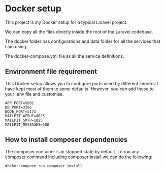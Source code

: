 # Docker setup

This project is my Docker setup for a typical Laravel project.

We can copy all the files directly inside the root of the Laravel codebase.

The docker folder has configurations and data folder for all the services that I am using.

The docker-compose.yml file as all the service definitions.

## Environment file requirement

This Docker setup allows you to configure ports used by different servers. I have kept most of them to some defaults.
However, you can add these to your .env file and customise.

```
APP_PORT=9001
DB_PORT=3306
NODE_PORT=5173
MAILPIT_WEBUI=8025
MAILPIT_SMTP=1025
MAILPIT_MESSAGES=100
```

## How to install composer dependencies

The composer container is in stopped state by default. To run any composer command including composer install we can do the following:

```
docker-compose run composer install
```
